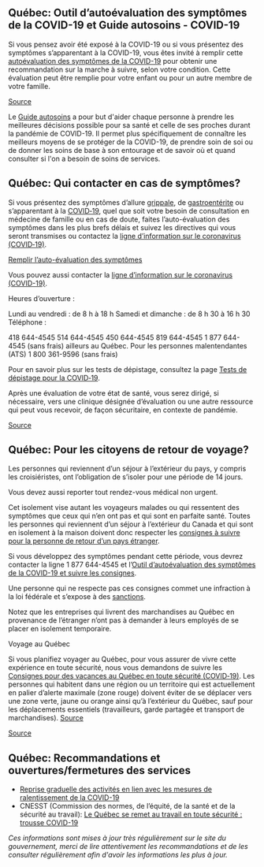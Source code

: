## Québec: Outil d’autoévaluation des symptômes de la COVID-19 et Guide autosoins - COVID-19

Si vous pensez avoir été exposé à la COVID-19 ou si vous présentez des symptômes s’apparentant à la COVID-19, vous êtes invité à remplir cette [autoévaluation des symptômes de la COVID-19](https://www.quebec.ca/sante/problemes-de-sante/a-z/coronavirus-2019/guide-auto-evaluation-symptomes-covid-19/) pour obtenir une recommandation sur la marche à suivre, selon votre condition. Cette évaluation peut être remplie pour votre enfant ou pour un autre membre de votre famille.

[Source](https://www.quebec.ca/sante/problemes-de-sante/a-z/coronavirus-2019/guide-auto-evaluation-symptomes-covid-19/)

Le [Guide autosoins](https://publications.msss.gouv.qc.ca/msss/document-002491/) a pour but d'aider chaque personne à prendre les meilleures décisions possible pour sa santé et celle de ses proches durant la pandémie de COVID-19. Il permet plus spécifiquement de connaître les meilleurs moyens de se protéger de la COVID-19, de prendre soin de soi ou de donner les soins de base à son entourage et de savoir où et quand consulter si l'on a besoin de soins de services.

## Québec: Qui contacter en cas de symptômes?

Si vous présentez des symptômes d’allure [grippale](https://www.quebec.ca/sante/problemes-de-sante/grippe-rhume-et-gastro/grippe-influenza/#c1274), de [gastroentérite](https://www.quebec.ca/sante/problemes-de-sante/grippe-rhume-et-gastro/gastro-enterite/#c1806) ou s’apparentant à la [COVID‑19](https://www.quebec.ca/sante/problemes-de-sante/a-z/informations-generales-sur-le-coronavirus/#c46469), quel que soit votre besoin de consultation en médecine de famille ou en cas de doute, faites l’auto-évaluation des symptômes dans les plus brefs délais et suivez les directives qui vous seront transmises ou contactez la [ligne d’information sur le coronavirus (COVID‑19)](https://www.quebec.ca/sante/problemes-de-sante/a-z/coronavirus-2019/qui-contacter-en-cas-de-symptomes/#c72018).

[Remplir l’auto-évaluation des symptômes](https://www.quebec.ca/sante/problemes-de-sante/a-z/coronavirus-2019/guide-auto-evaluation-symptomes-covid-19/)

Vous pouvez aussi contacter la [ligne d’information sur le coronavirus (COVID-19)](https://www.quebec.ca/sante/problemes-de-sante/a-z/coronavirus-2019/qui-contacter-en-cas-de-symptomes/#c72018).

Heures d’ouverture :

Lundi au vendredi : de 8 h à 18 h
Samedi et dimanche : de 8 h 30 à 16 h 30
Téléphone :

418 644-4545
514 644-4545
450 644-4545
819 644-4545
1 877 644-4545 (sans frais) ailleurs au Québec.
Pour les personnes malentendantes (ATS)
1 800 361-9596 (sans frais)

Pour en savoir plus sur les tests de dépistage, consultez la page [Tests de dépistage pour la COVID‑19](https://www.quebec.ca/sante/problemes-de-sante/a-z/coronavirus-2019/tests-de-depistage/).

Après une évaluation de votre état de santé, vous serez dirigé, si nécessaire, vers une clinique désignée d’évaluation ou une autre ressource qui peut vous recevoir, de façon sécuritaire, en contexte de pandémie.

[Source](https://www.quebec.ca/sante/problemes-de-sante/a-z/coronavirus-2019/consignes-isolement-personne-atteinte-covid-19/)

## Québec: Pour les citoyens de retour de voyage?

Les personnes qui reviennent d’un séjour à l’extérieur du pays, y compris les croisiéristes, ont l’obligation de s’isoler pour une période de 14 jours.

Vous devez aussi reporter tout rendez-vous médical non urgent.

Cet isolement vise autant les voyageurs malades ou qui ressentent des symptômes que ceux qui n’en ont pas et qui sont en parfaite santé. Toutes les personnes qui reviennent d’un séjour à l’extérieur du Canada et qui sont en isolement à la maison doivent donc respecter les [consignes à suivre pour la personne de retour d’un pays étranger](https://www.quebec.ca/sante/problemes-de-sante/a-z/coronavirus-2019/consignes-aux-voyageurs-covid19/#c56528).

Si vous développez des symptômes pendant cette période, vous devrez contacter la ligne 1 877 644-4545 et l’[Outil d’autoévaluation des symptômes de la COVID-19 et suivre les consignes](https://www.quebec.ca/sante/problemes-de-sante/a-z/coronavirus-2019/guide-auto-evaluation-symptomes-covid-19/).

Une personne qui ne respecte pas ces consignes commet une infraction à la loi fédérale et s’expose à des [sanctions](https://www.canada.ca/fr/sante-publique/services/maladies/2019-nouveau-coronavirus/derniers-conseils-sante-voyageurs.html#a2).

Notez que les entreprises qui livrent des marchandises au Québec en provenance de l’étranger n’ont pas à demander à leurs employés de se placer en isolement temporaire.

Voyage au Québec

Si vous planifiez voyager au Québec, pour vous assurer de vivre cette expérience en toute sécurité, nous vous demandons de suivre les [Consignes pour des vacances au Québec en toute sécurité (COVID‑19)](https://www.quebec.ca/sante/problemes-de-sante/a-z/coronavirus-2019/consignes-pour-des-vacances-au-quebec-en-toute-securite/).
Les personnes qui habitent dans une région ou un territoire qui est actuellement en palier d’alerte maximale (zone rouge) doivent éviter de se déplacer vers une zone verte, jaune ou orange ainsi qu’à l’extérieur du Québec, sauf pour les déplacements essentiels (travailleurs, garde partagée et transport de marchandises). [Source](https://www.quebec.ca/sante/problemes-de-sante/a-z/coronavirus-2019/deplacements-regions-villes-covid19/)

[Source](https://www.quebec.ca/sante/problemes-de-sante/a-z/coronavirus-2019/consignes-aux-voyageurs-covid19/)

## Québec: Recommandations et ouvertures/fermetures des services

- [Reprise graduelle des activités en lien avec les mesures de ralentissement de la COVID-19](https://www.quebec.ca/sante/problemes-de-sante/a-z/coronavirus-2019/reprise-graduelle-activites-mesures-ralentissement-covid19/)
- CNESST (Commission des normes, de l’équité, de la santé et de la sécurité au travail): [Le Québec se remet au travail en toute sécurité : trousse COVID-19](https://www.cnesst.gouv.qc.ca/salle-de-presse/covid-19/Pages/trousse.aspx)

_Ces informations sont mises à jour très régulièrement sur le site du gouvernement, merci de lire attentivement les recommandations et de les consulter régulièrement afin d'avoir les informations les plus à jour._
